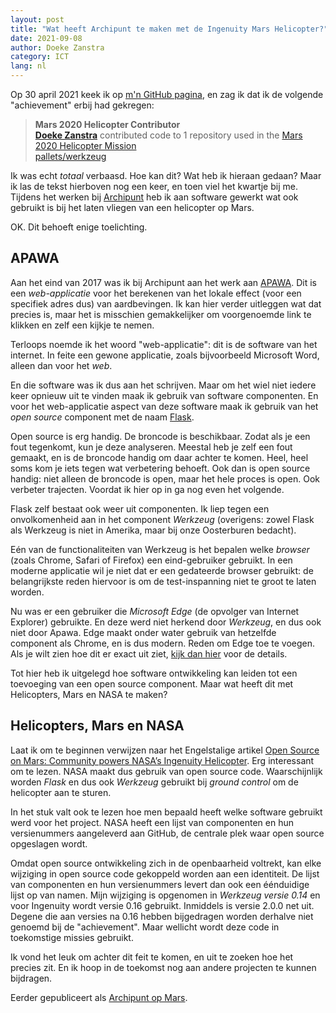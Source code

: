 ```yaml
---
layout: post
title: "Wat heeft Archipunt te maken met de Ingenuity Mars Helicopter?"
date: 2021-09-08
author: Doeke Zanstra
category: ICT
lang: nl
---
```


Op 30 april 2021 keek ik op [m'n GitHub pagina][profile], en zag ik dat ik de volgende "achievement" erbij had gekregen:

> __Mars 2020 Helicopter Contributor__  
> __[Doeke Zanstra][profile]__ contributed code to 1 repository used in the [Mars 2020 Helicopter Mission][verhaal]  
> [pallets/werkzeug][pallets]

Ik was echt _totaal_ verbaasd. Hoe kan dit? Wat heb ik hieraan gedaan? Maar ik las de tekst hierboven nog een keer, en toen viel het kwartje bij me. Tijdens het werken bij [Archipunt][archipunt] heb ik aan software gewerkt wat ook gebruikt is bij het laten vliegen van een helicopter op Mars.

OK. Dit behoeft enige toelichting.

APAWA
-----

Aan het eind van 2017 was ik bij Archipunt aan het werk aan [APAWA][apawa]. Dit is een _web-applicatie_ voor het berekenen van het lokale effect (voor een specifiek adres dus) van aardbevingen. Ik kan hier verder uitleggen wat dat precies is, maar het is misschien gemakkelijker om voorgenoemde link te klikken en zelf een kijkje te nemen.

Terloops noemde ik het woord "web-applicatie": dit is de software van het internet. In feite een gewone applicatie, zoals bijvoorbeeld Microsoft Word, alleen dan voor het _web_.

En die software was ik dus aan het schrijven. Maar om het wiel niet iedere keer opnieuw uit te vinden maak ik gebruik van software componenten. En voor het web-applicatie aspect van deze software maak ik gebruik van het _open source_ component met de naam [Flask][flask].

Open source is erg handig. De broncode is beschikbaar. Zodat als je een fout tegenkomt, kun je deze analyseren. Meestal heb je zelf een fout gemaakt, en is de broncode handig om daar achter te komen. Heel, heel soms kom je iets tegen wat verbetering behoeft. Ook dan is open source handig: niet alleen de broncode is open, maar het hele proces is open. Ook verbeter trajecten. Voordat ik hier op in ga nog even het volgende.

Flask zelf bestaat ook weer uit componenten. Ik liep tegen een onvolkomenheid aan in het component _Werkzeug_ (overigens: zowel Flask als Werkzeug is niet in Amerika, maar bij onze Oosterburen bedacht).

Eén van de functionaliteiten van Werkzeug is het bepalen welke _browser_ (zoals Chrome, Safari of Firefox) een eind-gebruiker gebruikt. In een moderne applicatie wil je niet dat er een gedateerde browser gebruikt: de belangrijkste reden hiervoor is om de test-inspanning niet te groot te laten worden.

Nu was er een gebruiker die _Microsoft Edge_ (de opvolger van Internet Explorer) gebruikte. En deze werd niet herkend door _Werkzeug_, en dus ook niet door Apawa. Edge maakt onder water gebruik van hetzelfde component als Chrome, en is dus modern. Reden om Edge toe te voegen. Als je wilt zien hoe dit er exact uit ziet, [kijk dan hier][PR] voor de details.

Tot hier heb ik uitgelegd hoe software ontwikkeling kan leiden tot een toevoeging van een open source component. Maar wat heeft dit met Helicopters, Mars en NASA te maken?


Helicopters, Mars en NASA
-------------------------

Laat ik om te beginnen verwijzen naar het Engelstalige artikel [Open Source on Mars: Community powers NASA’s Ingenuity Helicopter][verhaal]. Erg interessant om te lezen. NASA maakt dus gebruik van open source code. Waarschijnlijk worden _Flask_ en dus ook _Werkzeug_ gebruikt bij _ground control_ om de helicopter aan te sturen.

In het stuk valt ook te lezen hoe men bepaald heeft welke software gebruikt werd voor het project. NASA heeft een lijst van componenten en hun versienummers aangeleverd aan GitHub, de centrale plek waar open source opgeslagen wordt.

Omdat open source ontwikkeling zich in de openbaarheid voltrekt, kan elke wijziging in open source code gekoppeld worden aan een identiteit. De lijst van componenten en hun versienummers levert dan ook een éénduidige lijst op van namen. Mijn wijziging is opgenomen in _Werkzeug versie 0.14_ en voor Ingenuity wordt versie 0.16 gebruikt. Inmiddels is versie 2.0.0 net uit. Degene die aan versies na 0.16 hebben bijgedragen worden derhalve niet genoemd bij de "achievement". Maar wellicht wordt deze code in toekomstige missies gebruikt.

Ik vond het leuk om achter dit feit te komen, en uit te zoeken hoe het precies zit. En ik hoop in de toekomst nog aan andere projecten te kunnen bijdragen.

[profile]: https://github.com/doekman/
[verhaal]: https://github.com/readme/nasa-ingenuity-helicopter
[pallets]: https://github.com/pallets/werkzeug
[archipunt]: https://archipunt.nl/
[PR]: https://github.com/pallets/werkzeug/pull/1216 "Pull Request om edge browser detectie aan Werkzeug toe te voegen"
[apawa]: https://apawa.archipunt.nl/ "Archipunt Piekgrond Acceleratie Web Applicatie."
[flask]: https://flask.palletsprojects.com/en/2.0.x/




<div class="postscript"><span>Eerder gepubliceert</span> als <a href="https://www.archipunt.nl/archipunt-op-mars/">Archipunt op Mars</a>.</div>

